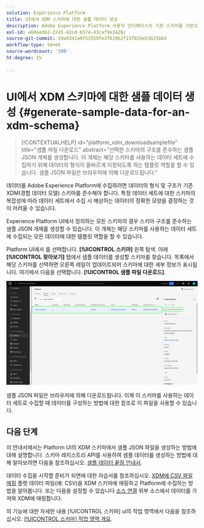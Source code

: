 ```yaml
---
solution: Experience Platform
title: UI에서 XDM 스키마에 대한 샘플 데이터 생성
description: Adobe Experience Platform 사용자 인터페이스의 기존 스키마를 기반으로 샘플 JSON 데이터를 생성하는 방법에 대해 알아봅니다.
exl-id: e60eedb2-2245-42cd-b574-43caf9e3426c
source-git-commit: 19a9341a9f53559fe3f619b2f157015e53b25b64
workflow-type: tm+mt
source-wordcount: '399'
ht-degree: 1%

---
```


# UI에서 XDM 스키마에 대한 샘플 데이터 생성 {#generate-sample-data-for-an-xdm-schema}

>[!CONTEXTUALHELP]
>id="platform_xdm_downloadsamplefile"
>title="샘플 파일 다운로드"
>abstract="선택한 스키마의 구조를 준수하는 샘플 JSON 개체를 생성합니다. 이 개체는 해당 스키마를 사용하는 데이터 세트에 수집하기 위해 데이터의 형식이 올바르게 지정되도록 하는 템플릿 역할을 할 수 있습니다. 샘플 JSON 파일은 브라우저에 의해 다운로드됩니다."

데이터를 Adobe Experience Platform에 수집하려면 데이터의 형식 및 구조가 기존 XDM(경험 데이터 모델) 스키마를 준수해야 합니다. 특정 데이터 세트에 대한 스키마의 복잡성에 따라 데이터 세트에서 수집 시 예상하는 데이터의 정확한 모양을 결정하는 것이 어려울 수 있습니다.

Experience Platform UI에서 정의하는 모든 스키마의 경우 스키마 구조를 준수하는 샘플 JSON 개체를 생성할 수 있습니다. 이 개체는 해당 스키마를 사용하는 데이터 세트에 수집되는 모든 데이터에 대한 템플릿 역할을 할 수 있습니다.

Platform UI에서 를 선택합니다. **[!UICONTROL 스키마]** 왼쪽 탐색. 아래 **[!UICONTROL 찾아보기]** 탭에서 샘플 데이터를 생성할 스키마를 찾습니다. 목록에서 해당 스키마를 선택하면 오른쪽 레일이 업데이트되어 스키마에 대한 세부 정보가 표시됩니다. 여기에서 다음을 선택합니다. **[!UICONTROL 샘플 파일 다운로드]**.

![스키마가 선택되고 샘플 파일이 다운로드된 스키마 작업 공간의 찾아보기 탭](../images/ui/sample/sample-data.png)

샘플 JSON 파일은 브라우저에 의해 다운로드됩니다. 이제 이 스키마를 사용하는 데이터 세트로 수집할 때 데이터를 구성하는 방법에 대한 참조로 이 파일을 사용할 수 있습니다.

## 다음 단계

이 안내서에서는 Platform UI의 XDM 스키마에서 샘플 JSON 파일을 생성하는 방법에 대해 설명합니다. 스키마 레지스트리 API를 사용하여 샘플 데이터를 생성하는 방법에 대해 알아보려면 다음을 참조하십시오. [샘플 데이터 끝점 안내서](../api/sample-data.md).

데이터 수집을 시작할 준비가 되면에 대한 자습서를 참조하십시오. [XDM에 CSV 파일 매핑](../../ingestion/tutorials/map-csv/overview.md) 플랫 데이터 파일(예: CSV)을 XDM 스키마에 매핑하고 Platform에 수집하는 방법을 알아봅니다. 또는 다음을 설정할 수 있습니다 [소스 연결](../../sources/home.md) 외부 소스에서 데이터를 가져와 XDM에 매핑합니다.

의 기능에 대한 자세한 내용 [!UICONTROL 스키마] ui의 작업 영역에서 다음을 참조하십시오. [[!UICONTROL 스키마] 작업 영역 개요](./overview.md).
